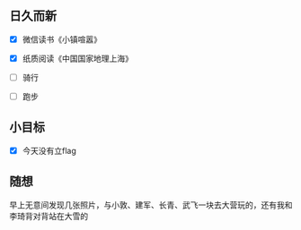 ## 日久而新
- [x] 微信读书《小镇喧嚣》
- [x] 纸质阅读《中国国家地理上海》
- [ ] 骑行
- [ ] 跑步


## 小目标
- [x] 今天没有立flag

## 随想
早上无意间发现几张照片，与小敦、建军、长青、武飞一块去大营玩的，还有我和李琦背对背站在大雪的